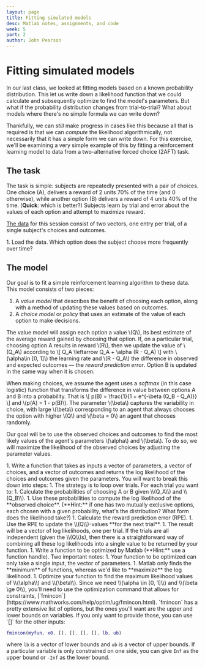 ```yaml
---
layout: page
title: Fitting simulated models
desc: Matlab notes, assignments, and code
week: 5
part: 2
author: John Pearson
---
```

# Fitting simulated models
In our last class, we looked at fitting models based on a known probability distribution. This let us write down a likelihood function that we could calculate and subsequently optimize to find the model's parameters. But what if the probability distribution changes from trial-to-trial? What about models where there's no simple formula we can write down?

Thankfully, we can *still* make progress in cases like this because all that is required is that we can *compute* the likelihood algorithmically, not necessarily that it has a simple form we can write down. For this exercise, we'll be examining a very simple example of this by fitting a reinforcement learning model to data from a two-alternative forced choice (2AFT) task.

## The task
The task is simple: subjects are repeatedly presented with a pair of choices. One choice (A), delivers a reward of 2 units 70% of the time (and 0 otherwise), while another option (B) delivers a reward of 4 units 40% of the time. (**Quick**: which is better?) Subjects learn by trial and error about the values of each option and attempt to maximize reward.

[The data](https://github.com/jmxpearson/matlab-neurobio/blob/master/data/week5/choice.mat) for this session consist of two vectors, one entry per trial, of a single subject's choices and outcomes.


<div class="question" markdown="1">
1. Load the data. Which option does the subject choose more frequently over time?
</div>

## The model
Our goal is to fit a simple reinforcement learning algorithm to these data. This model consists of two pieces:

1. A *value model* that describes the benefit of choosing each option, along with a method of updating these values based on outcomes.
1. A *choice model* or *policy* that uses an estimate of the value of each option to make decisions.

The value model will assign each option a value \\(Q\\), its best estimate of the average reward gained by choosing that option. If, on a particular trial, choosing option A results in reward \\(R\\), then we update the value of \\(Q_A\\) according to
\\[
Q_A \leftarrow Q_A + \alpha (R - Q_A)
\\]
with \\(\alpha\in [0, 1]\\) the learning rate and \\(R - Q_A\\) the difference in observed and expected outcomes &mdash; the *reward prediction error*. Option B is updated in the same way when it is chosen.

When making choices, we assume the agent uses a *softmax* (in this case logistic) function that transforms the difference in value between options A and B into a probability. That is
\\[
p(B) = \frac{1}{1 + e^{-\beta (Q_B - Q_A)}}
\\]
and \\(p(A) = 1 - p(B)\\). The parameter \\(\beta\\) captures the variability in choice, with large \\(\beta\\) corresponding to an agent that always chooses the option with higher \\(Q\\) and \\(\beta = 0\\) an agent that chooses randomly.

Our goal will be to use the observed choices and outcomes to find the most likely values of the agent's parameters \\(\alpha\\) and \\(\beta\\). To do so, we will maximize the likelihood of the observed choices by adjusting the parameter values.

<div class="question" markdown="1">
1. Write a function that takes as inputs a vector of parameters, a vector of choices, and a vector of outcomes and returns the log likelihood of the choices and outcomes given the parameters. You will want to break this down into steps:
    1. The strategy is to loop over trials. For each trial you want to:
        1. Calculate the probabilities of choosing A or B given \\(Q_A\\) and \\(Q_B\\).
        1. Use these probabilities to compute the log likelihood of the **observed choice**. (**Hint:** if one has two mutually exclusive options, each chosen with a given probability, what's the distribution? What form does the likelihood take?)
        1. Calculate the reward prediction error (RPE).
        1. Use the RPE to update the \\(Q\\)-values **for the next trial**.
    1. The result will be a vector of log likelihoods, one per trial. If the trials are all independent (given the \\(Q\\)s), then there is a straightforward way of combining all these log likelihoods into a single value to be returned by your function.
1. Write a function to be optimized by Matlab (**Hint:** use a function handle). Two important notes:
    1. Your function to be optimized can only take a single input, the vector of parameters.
    1. Matlab only finds the **minimum** of functions, whereas we'd like to **maximize** the log likelihood.
1. Optimize your function to find the maximum likelihood values of \\(\alpha\\) and \\(\beta\\). Since we need \\(\alpha \in [0, 1]\\) and \\(\beta \ge 0\\), you'll need to use the optimization command that allows for constraints, [`fmincon`](https://www.mathworks.com/help/optim/ug/fmincon.html). `fmincon` has a pretty extensive list of options, but the ones you'll want are the upper and lower bounds on variables. If you only want to provide those, you can use `[]` for the other inputs:

   ```matlab
   fmincon(myfun, x0, [], [], [], [], lb, ub)
   ```
where `lb` is a vector of lower bounds and `ub` is a vector of upper bounds. If a particular variable is only constrained on one side, you can give `Inf` as the upper bound or `-Inf` as the lower bound.
</div>

<!-- ## [Solutions](https://github.com/jmxpearson/matlab-neurobio/blob/master/week4/fixed) -->
